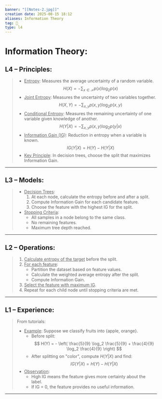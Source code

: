 ```yaml
---
banner: "[[Notes-2.jpg]]"
creation date: 2025-08-15 18:12
aliases: Information Theory
tag: 🧠
type: l4
---
```

# Information Theory:
## L4 – Principles:
> - <u>Entropy</u>: Measures the average uncertainty of a random variable.  $$H(X) = - \sum_{x \in \mathcal{X}} p(x) \log_2 p(x)$$
> - <u>Joint Entropy</u>: Measures the uncertainty of two variables together.  
>   $$H(X, Y) = - \sum_{x, y} p(x, y) \log_2 p(x, y)$$
> - <u>Conditional Entropy</u>: Measures the remaining uncertainty of one variable given knowledge of another.  $$H(Y|X) = - \sum_{x, y} p(x, y) \log_2 p(y|x)$$
> - <u>Information Gain (IG)</u>: Reduction in entropy when a variable is known.  $$IG(Y|X) = H(Y) - H(Y|X)$$
> - <u>Key Principle</u>: In decision trees, choose the split that maximizes Information Gain.
---
## L3 – Models:
> - <u>Decision Trees</u>:
>   1. At each node, calculate the entropy before and after a split.
>   2. Compute Information Gain for each candidate feature.
>   3. Choose the feature with the highest IG for the split.
> - <u>Stopping Criteria</u>:
>   - All samples in a node belong to the same class.
>   - No remaining features.
>   - Maximum tree depth reached.
---
## L2 – Operations:
> 1. <u>Calculate entropy of the target</u> before the split.
> 2. <u>For each feature</u>:
>    - Partition the dataset based on feature values.
>    - Calculate the weighted average entropy after the split.
>    - Compute Information Gain.
> 3. <u>Select the feature with maximum IG</u>.
> 4. Repeat for each child node until stopping criteria are met.
---

## L1 – Experience:
> From tutorials:
> - <u>Example</u>: Suppose we classify fruits into {apple, orange}.
>   - Before split:  $$ H(Y) = - \left( \frac{5}{9} \log_2 \frac{5}{9} + \frac{4}{9} \log_2 \frac{4}{9} \right) $$
>   - After splitting on "color", compute $H(Y|X)$ and find:  $$ IG(Y|X) = H(Y) - H(Y|X) $$
> - <u>Observation</u>:
>   - High IG means the feature gives more certainty about the label.
>   - If IG = 0, the feature provides no useful information.
---
